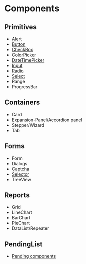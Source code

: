 # Components

## Primitives

* [Alert](/docs/components/primitive/alert.md)
* [Button](/docs/components/primitive/button.md)
* [CheckBox](/docs/components/primitive/checkBox.md)
* [ColorPicker](/docs/components/primitive/colorPicker.md)
* [DateTimePicker](/docs/components/primitive/dateTimePicker.md)
* [Input](/docs/components/primitive/input.md)
* [Radio](/docs/components/primitive/radio.md)
* [Select](/docs/components/primitive/select.md)
* Range
* ProgressBar

## Containers
* Card
* Expansion-Panel/Accordion panel
* Stepper/Wizard
* Tab

## Forms
* Form
* Dialogs
* [Captcha](/docs/components/from/form-captcha.md)
* [Selector](/docs/components/form/from-selector.md)
* TreeView

## Reports
* Grid
* LineChart
* BarChart
* PieChart
* DataList/Repeater

## PendingList
* [Pending components](pendingComponents.md)
